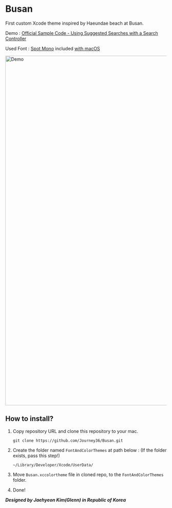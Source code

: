 # Busan
First custom Xcode theme inspired by Haeundae beach at Busan.

Demo : [Official Sample Code - Using Suggested Searches with a Search Controller](https://developer.apple.com/documentation/uikit/view_controllers/using_suggested_searches_with_a_search_controller/)

Used Font : [Spot Mono](https://www.schick-toikka.com/spot-mono) included [with macOS](https://support.apple.com/en-us/HT210192)

<img width="1089" alt="Demo" src="https://user-images.githubusercontent.com/73573732/125541839-4aabf3dc-b7e1-484f-a73b-6fc4613884d3.png">

## How to install?

1.  Copy repository URL and clone this repository to your mac.

    ```shell
    git clone https://github.com/Journey36/Busan.git
    ```

2.  Create the folder named `FontAndColorThemes` at path below : (If the folder exists, pass this step!)

    ```shell
    ~/Library/Developer/Xcode/UserData/
    ```

3.  Move `Busan.xccolortheme` file in cloned repo, to the `FontAndColorThemes` folder.

4.  Done!



***Designed by Jaehyeon Kim(Glenn) in Republic of Korea***
